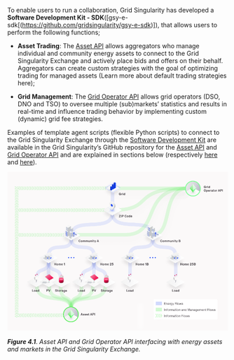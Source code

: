To enable users to run a collaboration, Grid Singularity has developed a **Software Development Kit  - SDK**([gsy-e-sdk[(https://github.com/gridsingularity/gsy-e-sdk)]), that allows users to perform the following functions;

* **Asset Trading**: The [Asset API](asset-api-template-script.md) allows aggregators who manage individual and community  energy assets to connect to the Grid Singularity Exchange and actively place bids and offers on their behalf. Aggregators can create custom strategies with the goal of optimizing trading for managed assets (Learn more about default trading strategies here);

* **Grid Management**: The [Grid Operator API](grid-operator-api-template-script.md) allows grid operators (DSO, DNO and TSO) to oversee multiple (sub)markets’ statistics and results in real-time and influence trading behavior by implementing custom (dynamic) grid fee strategies.

Examples of template agent scripts (flexible Python scripts) to connect to the Grid Singularity Exchange through the [Software Development Kit](https://github.com/gridsingularity/gsy-e-sdk) are available in the Grid Singularity’s GitHub repository for the [Asset API](https://github.com/gridsingularity/gsy-e-sdk/blob/master/gsy_e_sdk/setups/asset_api_template.py) and [Grid Operator API](https://github.com/gridsingularity/gsy-e-sdk/blob/master/gsy_e_sdk/setups/grid_operator_api_template.py) and are explained in sections below (respectively [here](asset-api-template-script.md) and [here](grid-operator-api-template-script.md)).

![alt_text](img/asset-api-grid-operator-api.png)

***Figure 4.1***. *Asset API and Grid Operator API interfacing with energy assets and markets in the Grid Singularity Exchange.*
